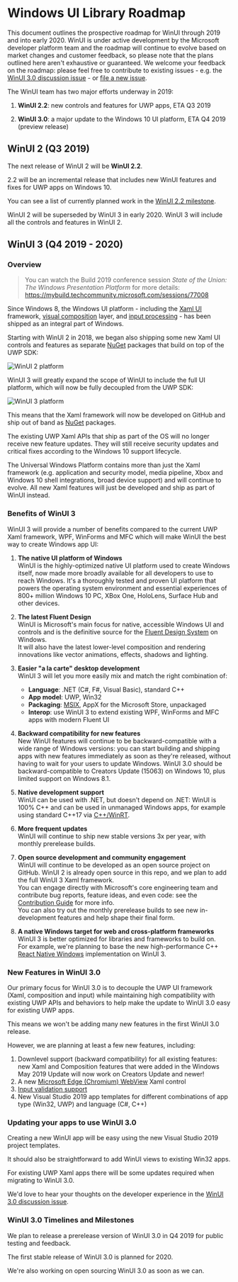 # Windows UI Library Roadmap

This document outlines the prospective roadmap for WinUI through 2019 and into early 2020. WinUI is under active development by the Microsoft developer platform team and the roadmap will continue to evolve based on market changes and customer feedback, so please note that the plans outlined here aren't exhaustive or guaranteed. We welcome your feedback on the roadmap: please feel free to contribute to existing issues - e.g. the [WinUI 3.0 discussion issue](https://github.com/microsoft/microsoft-ui-xaml/issues/717) - or [file a new issue](https://github.com/microsoft/microsoft-ui-xaml/issues).

The WinUI team has two major efforts underway in 2019:

1. **WinUI 2.2**: new controls and features for UWP apps, ETA Q3 2019

2. **WinUI 3.0**: a major update to the Windows 10 UI platform, ETA Q4 2019 (preview release)

## WinUI 2 (Q3 2019)

The next release of WinUI 2 will be **WinUI 2.2**.

2.2 will be an incremental release that includes new WinUI features and fixes for UWP apps on Windows 10.

You can see a list of currently planned work in the [WinUI 2.2 milestone](https://github.com/microsoft/microsoft-ui-xaml/milestone/6).

WinUI 2 will be superseded by WinUI 3 in early 2020. WinUI 3 will include all the controls and features in WinUI 2.

## WinUI 3 (Q4 2019 - 2020)

### Overview

> You can watch the Build 2019 conference session *State of the Union: The Windows Presentation Platform* for more details:
https://mybuild.techcommunity.microsoft.com/sessions/77008

Since Windows 8, the Windows UI platform - including the [Xaml UI](https://docs.microsoft.com/windows/uwp/xaml-platform/xaml-overview) framework, [visual composition](https://docs.microsoft.com/uwp/api/Windows.UI.Composition) layer, and [input processing](https://docs.microsoft.com/uwp/api/Windows.UI.Input) - has been shipped as an integral part of Windows.

Starting with WinUI 2 in 2018, we began also shipping some new Xaml UI controls and features as separate [NuGet](https://docs.microsoft.com/nuget/what-is-nuget) packages that build on top of the UWP SDK:

![WinUI 2 platform](roadmap_winui2.png)

WinUI 3 will greatly expand the scope of WinUI to include the full UI platform, which will now be fully decoupled from the UWP SDK:

![WinUI 3 platform](roadmap_winui3.png)

This means that the Xaml framework will now be developed on GitHub and ship out of band as [NuGet](https://docs.microsoft.com/nuget/what-is-nuget) packages.

The existing UWP Xaml APIs that ship as part of the OS will no longer receive new feature updates. They will still receive security updates and critical fixes according to the Windows 10 support lifecycle.

The Universal Windows Platform contains more than just the Xaml framework (e.g. application and security model, media pipeline, Xbox and Windows 10 shell integrations, broad device support) and will continue to evolve. All new Xaml features will just be developed and ship as part of WinUI instead.

### Benefits of WinUI 3

WinUI 3 will provide a number of benefits compared to the current UWP Xaml framework, WPF, WinForms and MFC which will make WinUI the best way to create Windows app UI:

1. **The native UI platform of Windows**  
WinUI is the highly-optimized native UI platform used to create Windows itself, now made more broadly available for all developers to use to reach Windows. It's a thoroughly tested and proven UI platform that powers the operating system environment and essential experiences of 800+ million Windows 10 PC, XBox One, HoloLens, Surface Hub and other devices.

2. **The latest Fluent Design**  
WinUI is Microsoft's main focus for native, accessible Windows UI and controls and is the definitive source for the [Fluent Design System](https://www.microsoft.com/design/fluent/) on Windows.  
It will also have the latest lower-level composition and rendering innovations like vector animations, effects, shadows and lighting.

3. **Easier "a la carte" desktop development**  
WinUI 3 will let you more easily mix and match the right combination of:
    * **Language**: .NET (C#, F#, Visual Basic), standard C++
    * **App model**: UWP, Win32
    * **Packaging**: [MSIX](https://docs.microsoft.com/windows/msix/), AppX for the Microsoft Store, unpackaged  
    * **Interop**: use WinUI 3 to extend existing WPF, WinForms and MFC apps with modern Fluent UI

4. **Backward compatibility for new features**  
New WinUI features will continue to be backward-compatible with a wide range of Windows versions: you can start building and shipping apps with new features immediately as soon as they're released, without having to wait for your users to update Windows.
WinUI 3.0 should be backward-compatible to Creators Update (15063) on Windows 10, plus limited support on Windows 8.1.

5. **Native development support**  
WinUI can be used with .NET, but doesn't depend on .NET: WinUI is 100% C++ and can be used in unmanaged Windows apps, for example using standard C++17 via [C++/WinRT](https://docs.microsoft.com/windows/uwp/cpp-and-winrt-apis/).

6. **More frequent updates**  
WinUI will continue to ship new stable versions 3x per year, with monthly prerelease builds.

7. **Open source development and community engagement**  
WinUI will continue to be developed as an open source project on GitHub. WinUI 2 is already open source in this repo, and we plan to add the full WinUI 3 Xaml framework.  
You can engage directly with Microsoft's core engineering team and contribute bug reports, feature ideas, and even code: see the [Contribution Guide](../CONTRIBUTING.md) for more info.  
You can also try out the monthly prerelease builds to see new in-development features and help shape their final form.  

8. **A native Windows target for web and cross-platform frameworks**  
WinUI 3 is better optimized for libraries and frameworks to build on.  
For example, we're planning to base the new high-performance C++ [React Native Windows](https://github.com/Microsoft/react-native-windows) implementation on WinUI 3.

### New Features in WinUI 3.0

Our primary focus for WinUI 3.0 is to decouple the UWP UI framework (Xaml, composition and input) while maintaining high compatibility with existing UWP APIs and behaviors to help make the update to WinUI 3.0 easy for existing UWP apps.

This means we won't be adding many new features in the first WinUI 3.0 release. 

However, we are planning at least a few new features, including:

1. Downlevel support (backward compatibility) for all existing features: new Xaml and Composition features that were added in the Windows May 2019 Update will now work on Creators Update and newer!
2. A new [Microsoft Edge (Chromium) WebView](https://docs.microsoft.com/microsoft-edge/hosting/webview2) Xaml control
3. [Input validation support](https://github.com/microsoft/microsoft-ui-xaml/issues/179)
4. New Visual Studio 2019 app templates for different combinations of app type (Win32, UWP) and language (C#, C++)

### Updating your apps to use WinUI 3.0

Creating a new WinUI app will be easy using the new Visual Studio 2019 project templates.

It should also be straightforward to add WinUI views to existing Win32 apps.

For existing UWP Xaml apps there will be some updates required when migrating to WinUI 3.0. 

We'd love to hear your thoughts on the developer experience in the [WinUI 3.0 discussion issue](https://github.com/microsoft/microsoft-ui-xaml/issues/717).

### WinUI 3.0 Timelines and Milestones

We plan to release a prerelease version of WinUI 3.0 in Q4 2019 for public testing and feedback.

The first stable release of WinUI 3.0 is planned for 2020.

We're also working on open sourcing WinUI 3.0 as soon as we can.
